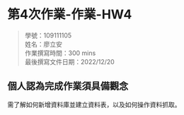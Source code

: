 ﻿# 第4次作業-作業-HW4
>
>學號：109111105 
><br />
>姓名：廖立安 
><br />
>作業撰寫時間：300 mins
><br />
>最後撰寫文件日期：2022/12/20
>

## 個人認為完成作業須具備觀念

需了解如何新增資料庫並建立資料表，以及如何操作資料抓取。
